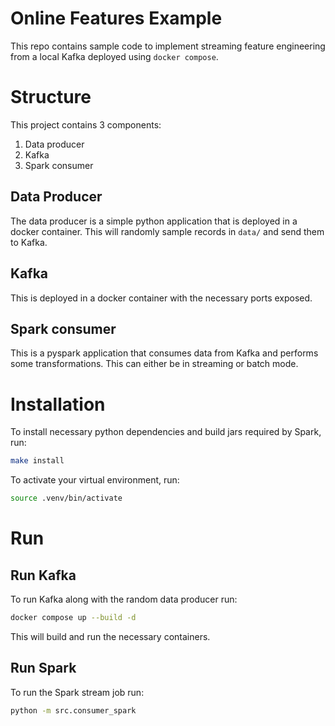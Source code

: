 # Online Features Example
This repo contains sample code to implement streaming feature engineering from a local Kafka deployed using `docker compose`.

# Structure
This project contains 3 components:
1. Data producer
2. Kafka
3. Spark consumer

## Data Producer
The data producer is a simple python application that is deployed in a docker container. 
This will randomly sample records in `data/` and send them to Kafka.

## Kafka
This is deployed in a docker container with the necessary ports exposed.

## Spark consumer
This is a pyspark application that consumes data from Kafka and performs some transformations.
This can either be in streaming or batch mode.

# Installation
To install necessary python dependencies and build jars required by Spark, run:
```bash
make install
```
To activate your virtual environment, run:
```bash
source .venv/bin/activate
```

# Run
## Run Kafka
To run Kafka along with the random data producer run:
```bash
docker compose up --build -d
```
This will build and run the necessary containers.

## Run Spark
To run the Spark stream job run:
```bash
python -m src.consumer_spark
```
